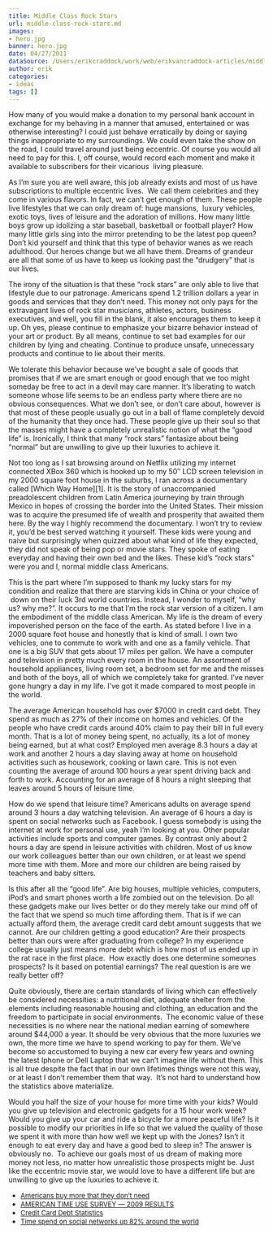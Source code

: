 ```yaml
---
title: Middle Class Rock Stars
url: middle-class-rock-stars.md
images:
- hero.jpg
banner: hero.jpg
date: 04/27/2011
dataSource: /Users/erikcraddock/work/web/erikvancraddock-articles/middle-class-rock-stars/middle-class-rock-stars.md
author: erik
categories:
- ideas
tags: []
---
```

  
How many of you would make a donation to my personal bank account in exchange for my behaving in a manner that amused, entertained or was otherwise interesting? I could just behave erratically by doing or saying things inappropriate to my surroundings. We could even take the show on the road, I could travel around just being eccentric. Of course you would all need to pay for this. I, off course, would record each moment and make it available to subscribers for their vicarious  living pleasure.

As I&#8217;m sure you are well aware, this job already exists and most of us have subscriptions to multiple eccentric lives.  We call them celebrities and they come in various flavors. In fact, we can&#8217;t get enough of them. These people live lifestyles that we can only dream of: huge mansions,  luxury vehicles, exotic toys, lives of leisure and the adoration of millions. How many little boys grow up idolizing a star baseball, basketball or football player? How many little girls sing into the mirror pretending to be the latest pop queen? Don&#8217;t kid yourself and think that this type of behavior wanes as we reach adulthood. Our heroes change but we all have them. Dreams of grandeur are all that some of us have to keep us looking past the &#8220;drudgery&#8221; that is our lives.

The irony of the situation is that these &#8220;rock stars&#8221; are only able to live that lifestyle due to our patronage. Americans spend 1.2 trillion dollars a year in goods and services that they don&#8217;t need. This money not only pays for the extravagant lives of rock star musicians, athletes, actors, business executives, and well, you fill in the blank, it also encourages them to keep it up. Oh yes, please continue to emphasize your bizarre behavior instead of your art or product. By all means, continue to set bad examples for our children by lying and cheating. Continue to produce unsafe, unnecessary products and continue to lie about their merits.

We tolerate this behavior because we&#8217;ve bought a sale of goods that promises that if we are smart enough or good enough that we too might someday be free to act in a devil may care manner. It&#8217;s liberating to watch someone whose life seems to be an endless party where there are no obvious consequences. What we don&#8217;t see, or don&#8217;t care about, however is that most of these people usually go out in a ball of flame completely devoid of the humanity that they once had. These people give up their soul so that the masses might have a completely unrealistic notion of what the &#8220;good life&#8221; is. Ironically, I think that many &#8220;rock stars&#8221; fantasize about being &#8220;normal&#8221; but are unwilling to give up their luxuries to achieve it.

Not too long as I sat browsing around on Netflix utilizing my internet connected XBox 360 which is hooked up to my 50&#8243; LCD screen television in my 2000 square foot house in the suburbs, I ran across a documentary called [Which Way Home][1]. It is the story of unaccompanied preadolescent children from Latin America journeying by train through Mexico in hopes of crossing the border into the United States. Their mission was to acquire the presumed life of wealth and prosperity that awaited them here. By the way I highly recommend the documentary. I won&#8217;t try to review it, you&#8217;d be best served watching it yourself. These kids were young and naive but surprisingly when quizzed about what kind of life they expected, they did not speak of being pop or movie stars. They spoke of eating everyday and having their own bed and the likes. These kid&#8217;s &#8220;rock stars&#8221; were you and I, normal middle class Americans.

This is the part where I&#8217;m supposed to thank my lucky stars for my condition and realize that there are starving kids in China or your choice of  down on their luck 3rd world countries. Instead, I wonder to myself, &#8220;why us? why me?&#8221;. It occurs to me that I&#8217;m the rock star version of a citizen. I am the embodiment of the middle class American. My life is the dream of every impoverished person on the face of the earth. As stated before I live in a 2000 square foot house and honestly that is kind of small. I own two vehicles, one to commute to work with and one as a family vehicle. That one is a big SUV that gets about 17 miles per gallon. We have a computer and television in pretty much every room in the house. An assortment of household appliances, living room set, a bedroom set for me and the misses and both of the boys, all of which we completely take for granted. I&#8217;ve never gone hungry a day in my life. I&#8217;ve got it made compared to most people in the world.

The average American household has over $7000 in credit card debt. They spend as much as 27% of their income on homes and vehicles. Of the people who have credit cards around 40% claim to pay their bill in full every month. That is a lot of money being spent, no actually, its a lot of money being earned, but at what cost? Employed men average 8.3 hours a day at work and another 2 hours a day slaving away at home on household activities such as housework, cooking or lawn care. This is not even counting the average of around 100 hours a year spent driving back and forth to work. Accounting for an average of 8 hours a night sleeping that leaves around 5 hours of leisure time.

How do we spend that leisure time? Americans adults on average spend around 3 hours a day watching television. An average of 6 hours a day is spent on social networks such as Facebook. I guess somebody is using the internet at work for personal use, yeah I&#8217;m looking at you. Other popular activities include sports and computer games. By contrast only about 2 hours a day are spend in leisure activities with children. Most of us know our work colleagues better than our own children, or at least we spend more time with them. More and more our children are being raised by teachers and baby sitters.

Is this after all the &#8220;good life&#8221;. Are big houses, multiple vehicles, computers, iPod&#8217;s and smart phones worth a life zombied out on the television. Do all these gadgets make our lives better or do they merely take our mind off of the fact that we spend so much time affording them. That is if we can actually afford them, the average credit card debt amount suggests that we cannot. Are our children getting a good education? Are their prospects better than ours were after graduating from college? In my experience college usually just means more debt which is how most of us ended up in the rat race in the first place.  How exactly does one determine someones prospects? Is it based on potential earnings? The real question is are we really better off?

Quite obviously, there are certain standards of living which can effectively be considered necessities: a nutritional diet, adequate shelter from the elements including reasonable housing and clothing, an education and the freedom to participate in social environments.  The economic value of these necessities is no where near the national median earning of somewhere around $44,000 a year. It should be very obvious that the more luxuries we own, the more time we have to spend working to pay for them. We&#8217;ve become so accustomed to buying a new car every few years and owning the latest Iphone or Dell Laptop that we can&#8217;t imagine life without them. This is all true despite the fact that in our own lifetimes things were not this way, or at least I don&#8217;t remember them that way.  It&#8217;s not hard to understand how the statistics above materialize.

Would you half the size of your house for more time with your kids? Would you give up television and electronic gadgets for a 15 hour work week? Would you give up your car and ride a bicycle for a more peaceful life? Is it possible to modify our priorities in life so that we valued the quality of those we spent it with more than how well we kept up with the Jones? Isn&#8217;t it enough to eat every day and have a good bed to sleep in? The answer is obviously no.  To achieve our goals most of us dream of making more money not less, no matter how unrealistic those prospects might be. Just like the eccentric movie star, we would love to have a different life but are unwilling to give up the luxuries to achieve it.

  * <span style="font-size: small;"><a href="http://blogs.wsj.com/economics/2011/04/23/number-of-the-week-americans-buy-more-stuff-they-dont-need/">Americans buy more that they don&#8217;t need</a></span>
  * <span style="font-size: small;"><a href="http://www.bls.gov/news.release/atus.nr0.htm">AMERICAN TIME USE SURVEY &#8212; 2009 RESULTS</a><br /> </span>
  * <span style="font-size: small;"><a href="http://www.hoffmanbrinker.com/credit-card-debt-statistics.html">Credit Card Debt Statistics</a><br /> </span>
  * <span style="font-size: small;"><a href="http://www.briansolis.com/2010/02/time-spent-on-social-networks-up-82-around-the-wrold/">Time spend on social networks up 82% around the world</a><br /> </span>
